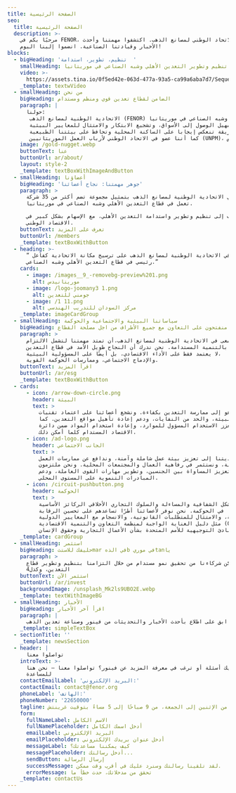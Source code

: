 ```yaml
---
title: الصفحة الرئيسية
seo:
  title: الصفحة الرئيسية
  description: >-
    مرحبًا بكم في FENOR، الاتحاد الوطني لمصانع الذهب. اكتشفوا مهمتنا وأحدث
    الأخبار وقيادتنا الصناعية. انضموا إلينا اليوم!
blocks:
  - bigHeading: 'تنظيم، تطوير، استدامة  '
    smallHeading: سنوات من الريادة في تنظيم وتطوير التعدين الأهلي وشبه الصناعي في موريتانيا
    video: >-
      https://assets.tina.io/0f5ed42e-063d-477a-93a5-ca99a6aba7d7/Sequence%2002.mp4
    _template: textwVideo
  - smallHeading: من نحن
    bigHeading: الضامن لقطاع تعدين قوي ومنظم ومستدام
    paragraph: |
      حولنا:
       الاتحادية الوطنية لمصانع الذهب (FENOR) هي اتحادية مهنية تسعى لتنظيم وتطوير قطاع التعدين الأهلي وشبه الصناعي في موريتانيا.
       تتمثل مهمتنا في تعزيز دور الفاعلين المحليين من خلال الترويج للممارسات المستدامة، ودعم بناء القدرات، وتسهيل الوصول إلى الأسواق، وتشجيع الابتكار والامتثال للمعايير البيئية.
       نحن ملتزمون بدعم نمو مسؤول لصناعة الذهب بطريقة تنعكس إيجابا على الساكنة المحلية وتحافظ على بيئتنا الطبيعية.
       كما أننا عضو في الاتحاد الوطني لأرباب العمل الموريتانيين (UNPM)، مما يعزز دورنا كلاعب رئيسي في المشهد الاقتصادي الوطني وممثل ملتزم للقطاع الخاص.
    image: /gold-nugget.webp
    buttonText: عنا
    buttonUrl: ar/about/
    layout: style-2
    _template: textBoxWithImageAndButton
  - smallHeading: أعضاؤنا
    bigHeading: 'جوهر مهمتنا: نجاح أعضائنا'
    paragraph: >
      نفتخر في الاتحادية الوطنية لمصانع الذهب بتمثيل مجموعة تضم أكثر من 35 شركة
      تعمل في قطاع التعدين الأهلي وشبه الصناعي في موريتانيا.

      نهدف إلى تنظيم وتطوير واستدامة التعدين الأهلي، مع الإسهام بشكل كبير في
      الاقتصاد الوطني.
    buttonText: تعرف على المزيد
    buttonUrl: /members
    _template: textBoxWithButton
  - heading: >-
      “ نعمل في الاتحادية الوطنية لمصانع الذهب على ترسيخ مكانة الاتحادية كفاعل
      رئيسي في قطاع التعدين الأهلي وشبه الصناعي.”
    cards:
      - image: /images__9_-removebg-preview%201.png
        alt: موريتانيدس
      - image: /logo-joomany3 1.png
        alt: جومني للتعدين
      - image: /1 11.png
        alt: مركز السودان للتدريب الهندسي
    _template: imageCardGroup
  - smallHeading: سياساتنا البيئية والاجتماعية والحوكمة
    bigHeading: منفتحون على التعاون مع جميع الأطراف من اجل مصلحة القطاع
    paragraph: >
      نسعى في الاتحادية الوطنية لمصانع الذهب،أن تمتد مهمتنا لتشمل الالتزام
      العميق بالتنمية المستدامة. نحن ندرك أن النجاح طويل الأمد في قطاع التعدين
      لا يعتمد فقط على الأداء الاقتصادي، بل أيضًا على المسؤولية البيئية،
      والإدماج الاجتماعي، وممارسات الحوكمة القوية.
    buttonText: اقرأ المزيد
    buttonUrl: /ar/esg
    _template: textBoxWithButton
  - cards:
      - icon: /arrow-down-circle.png
        header: البيئة
        text: >
          نحن ندعو إلى ممارسة التعدين بكفاءة. ونشجع أعضائنا على اعتماد تقنيات
          صديقة للبيئة، والحد من النفايات، ودعم إعادة تأهيل مواقع التعدين. كما
          نُعزز الاستخدام المسؤول للموارد، وإعادة استخدام المواد ضمن دائرة
          الاقتصاد المستدام كلما أمكن ذلك.
      - icon: /ad-logo.png
        header: الجانب الاجتماعي
        text: >
          تسعى اتحاديتنا إلى تعزيز بيئة عمل شاملة وآمنة، وندافع عن ممارسات العمل
          العادلة، ونستثمر في رفاهية العمال والمجتمعات المحلية. ونحن ملتزمون
          بتعزيز المساواة بين الجنسين، وتطوير مهارات القوى العاملة، ودعم
          المبادرات التنموية على المستوى المحلي.
      - icon: /circuit-pushbutton.png
        header: الحوكمة
        text: >
          تشكل الشفافية والمساءلة والسلوك التجاري الأخلاقي الركائز الأساسية
          لنهجنا في الحوكمة. نحن نوفر لأعضائنا أطرًا تساعدهم على تحسين الرقابة
          الداخلية، والامتثال للمتطلبات القانونية، والانسجام مع المعايير الدولية
          مثل دليل العناية الواجبة لمنظمة التعاون والتنمية الاقتصادية (OECD)
          والمبادئ التوجيهية للأمم المتحدة بشأن الأعمال التجارية وحقوق الإنسان.
    _template: cardGroup
  - smallHeading: استثمر
    bigHeading: حليفك للاستثmar في الذهb في موريtanيا
    paragraph: >
      نحن نمكن شركاءنا من تحقيق نمو مستدام من خلال التزامنا بتنظيم وتطوير قطاع
      التعدين، وكذل4
    buttonText: استثمر الآن
    buttonUrl: /ar/invest
    backgroundImage: /unsplash_Mk2ls9UBO2E.webp
    _template: textWithImageBG
  - smallHeading: الأخبار
    bigHeading: اقرأ آخر الأخبار
    paragraph: |
      ابق على اطلاع بأحدث الأخبار والتحديثات من فينور وصناعة تعدين الذهب
    _template: simpleTextBox
  - sectionTitle: ''
    _template: newsSection
  - header: |
      تواصلوا معنا
    introText: >-
      هل لديك أسئلة أو ترغب في معرفة المزيد عن فينور؟ تواصلوا معنا — نحن هنا
      للمساعدة
    contactEmailLabel: 'البريد الإلكتروني:'
    contactEmail: contact@fenor.org
    phoneLabel: 'الهاتف:'
    phoneNumber: '22650000'
    tagline: متوفر من الإثنين إلى الجمعة، من 9 صباحًا إلى 5 مساءً بتوقيت غرينتش
    form:
      fullNameLabel: الاسم الكامل
      fullNamePlaceholder: أدخل اسمك الكامل
      emailLabel: البريد الإلكتروني
      emailPlaceholder: أدخل عنوان بريدك الإلكتروني
      messageLabel: كيف يمكننا مساعدتك؟
      messagePlaceholder: أدخل رسالتك...
      sendButton: إرسال الرسالة
      successMessage: لقد تلقينا رسالتك وسنرد عليك في أقرب وقت ممكن.
      errorMessage: تحقق من مدخلاتك، حدث خطأ ما
    _template: contactUs
---
```


